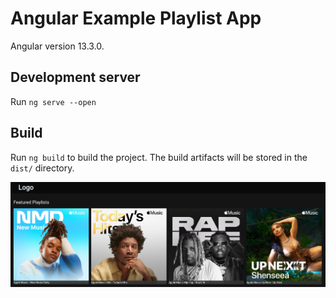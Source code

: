 # Angular Example Playlist App
Angular version 13.3.0.

## Development server

Run `ng serve --open`

## Build

Run `ng build` to build the project. The build artifacts will be stored in the `dist/` directory.

![](https://raw.githubusercontent.com/jonathanbrenman/ng-playlist/main/readme-image.png)